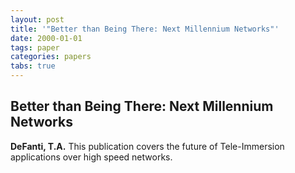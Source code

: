 ```yaml
---
layout: post
title: '"Better than Being There: Next Millennium Networks"'
date: 2000-01-01
tags: paper
categories: papers
tabs: true
---
```


## Better than Being There: Next Millennium Networks
**DeFanti, T.A.**
This publication covers the future of Tele-Immersion applications over high speed networks.